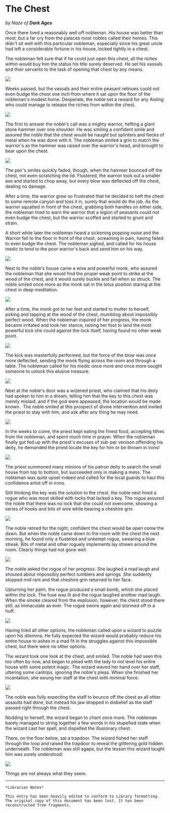# The Chest

_by Naze of **Dark Ages**_

Once there lived a reasonably well off nobleman. His house was better than
most, but a far cry from the palaces most nobles called their homes. This
didn't sit well with this particular nobleman, especially since his great uncle
had left a considerable fortune in his house, locked tightly in a chest.

The nobleman felt sure that if he could just open this chest, all the riches
within would buy him the status his title surely deserved. He set his vassals
and their servants to the task of opening that chest by any means.

![](./images/Naze-The-Chest-Chest1.png)

Weeks passed, but the vassals and their entire peasant retinues could not even
budge the chest one inch from where it sat upon the floor of the nobleman's
modest home. Desperate, the noble set a reward for any Aisling who could manage
to release the riches from within the chest.

![](./images/Naze-The-Chest-Chest2.png)

The first to answer the noble's call was a mighty warrior, hefting a giant
stone hammer over one shoulder. He was smiling a confident smile and assured
the noble that the chest would be naught but splinters and flecks of metal when
he was done with it. The nobleman smiled a grin to match the warrior's as the
hammer was raised over the warrior's head, and brought to bear upon the chest.

![](./images/Naze-The-Chest-Chest3.png)

The pair's smiles quickly faded, though, when the hammer bounced off the chest,
not even scratching the lid. Flustered, the warrior took out a smaller axe and
started to chop away, but every blow was deflected off the chest, dealing no
damage.

After a time, the warrior grew so frustrated that he decided to heft the chest
to some remote canyon and toss it in, surely that would do the job. As the
warrior squatted in front of the chest, grabbing both handles on either side,
the nobleman tried to warn the warrior that a legion of peasants could not even
budge the chest, but the warrior scoffed and started to grunt and strain.

A short while later the nobleman heard a sickening popping noise and the
Warrior fell to the floor in front of the chest, screaming in pain, having
failed to even budge the chest. The nobleman sighed, and called for his house
medic to tend to the poor warrior's back and send him on his way.

![](./images/Naze-The-Chest-Chest4.png)

 Next to the noble's house came a wise and powerful monk, who assured the
nobleman that she would find the proper weak point to strike at the wood of the
chest, and it would surely buckle and fail when so struck. The noble smiled
once more as the monk sat in the lotus position staring at the chest in deep
meditation.

![](./images/Naze-The-Chest-Chest5.png)

After a time, the monk got to her feet and started to mutter to herself, poking
and tapping at the wood of the chest, mumbling about impossibly perfect wood.
When the nobleman inquired of her progress, the monk became irritated and took
her stance, raising her foot to land the most powerful kick she could against
the lock itself, having found no other weak point.

![](./images/Naze-The-Chest-Chest6.png)

The kick was masterfully performed, but the force of the blow was once more
deflected, sending the monk flying across the room and through a table. The
nobleman called for his medic once more and once more sought someone to unlock
this elusive treasure.

![](./images/Naze-The-Chest-Chest7.png)

Next at the noble's door was a wizened priest, who claimed
that his deity had spoken to him in a dream, telling him that the key to this
chest was merely mislaid, and if the god were appeased, the location would be
made known.  The noble smiled at this prospect of divine intervention and
invited the priest to stay with him, and ask after any thing he may need.

![](./images/Naze-The-Chest-Chest8.png)

In the weeks to come, the priest kept eating the finest food, accepting tithes
from the nobleman, and spent much time in prayer. When the nobleman finally got
fed up with the priest's excuses of sub-par venison offending his deity, he
demanded the priest locate the key for him or be thrown in irons!

![](./images/Naze-The-Chest-Chest9.png)

The priest summoned many minions of his patron deity to search the small house
from top to bottom, but succeeded only in making a mess. The nobleman was quite
upset indeed and called for the local guards to haul this confidence artist off
in irons.

Still thinking the key was the solution to the chest, the noble next hired a
rogue who was most skilled with locks that lacked a key. The rogue assured the
noble that there was no lock that she could not overcome, showing a series of
hooks and bits of wire while bearing a cheshire grin.

![](./images/Naze-The-Chest-Chest10.png)

The noble retired for the night, confident the chest would be open come the
dawn. But when the noble came down to the room with the chest the next morning,
he found only a flustered and unkempt rogue, swearing a blue streak. Bits of
metal and other roguely implements lay strewn around the room. Clearly things
had not gone well.

![](./images/Naze-The-Chest-Chest11.png)

The noble asked the rogue of her progress. She laughed a mad laugh and shouted
about impossibly perfect tumblers and springs. She suddenly stopped mid rant
and that cheshire grin returned to her face.

Upturning her palm, the rogue produced a small bomb, which she placed within
the lock. The fuse was lit and the rogue laughed another mad laugh. When the
smoke cleared from the explosion, however, the chest stood there still, as
immaculate as ever. The rogue swore again and stormed off in a huff.

![](./images/Naze-The-Chest-Chest12.png)

Having tried all other options, the nobleman called upon a wizard to puzzle
upon his dilemma. He fully expected the wizard would probably reduce his entire
house to ashes in a mad fit in the struggles against this impossible chest, but
there were no other options.

The wizard took one look at the chest, and smiled. The noble had seen this too
often by now, and began to plead with the lady to not level his entire house
with some potent magic. The wizard waved her hand over her staff, uttering some
cantrips, ignoring the noble's pleas. When she finished her incantation, she
swung her staff at the chest with minimal force.

![](./images/Naze-The-Chest-Chest13.png)

The noble was fully expecting the staff to bounce off the chest as all other
assaults had done, but instead his jaw dropped in disbelief as the staff passed
right through the chest.

Nodding to herself, the wizard began to chant once more. The nobleman barely
managed to string together a few words in his stupefied state when the wizard
cast her spell, and dispelled the illusionary chest.

There, on the floor below, sat a trapdoor. The wizard fished her staff through
the loop and raised the trapdoor to reveal the glittering gold hidden
underneath. The nobleman was still agape, but the lesson this wizard taught him
was surely understood:

![](./images/Naze-The-Chest-Chest14.png)

Things are not always what they seem.

***

```
*Librarian Notes*

This entry has been heavily edited to conform to Library formatting.
The original copy of this document has been lost. It has been reconstructed from fragments.
```
